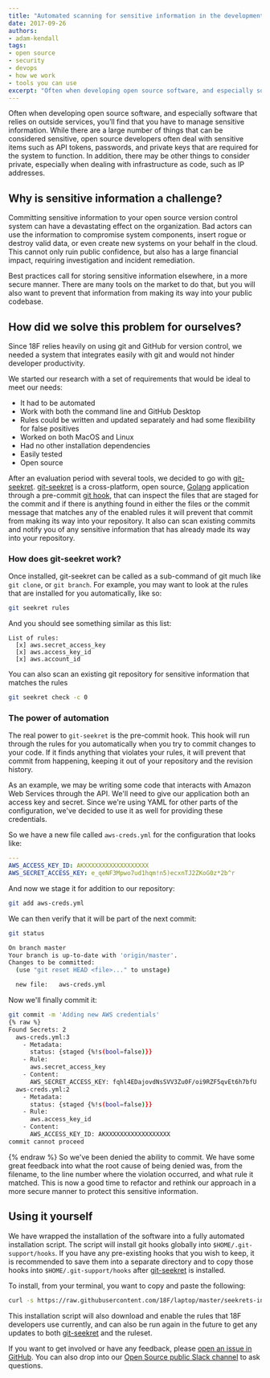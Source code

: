```yaml
---
title: "Automated scanning for sensitive information in the development lifecycle"
date: 2017-09-26
authors:
- adam-kendall
tags:
- open source
- security
- devops
- how we work
- tools you can use
excerpt: "Often when developing open source software, and especially software that relies on outside services, you’ll find that you have to manage sensitive information. While there are a large number of things that can be considered sensitive, open source developers often deal with sensitive items such as API tokens, passwords, and private keys that are required for the system to function. Here's how we approached keeping this information safe."
---
```


Often when developing open source software, and especially software that relies on outside services, you’ll find that you have to manage sensitive information. While there are a large number of things that can be considered sensitive, open source developers often deal with sensitive items such as API tokens, passwords, and private keys that are required for the system to function. In addition, there may be other things to consider private, especially when dealing with infrastructure as code, such as IP addresses.

## Why is sensitive information a challenge?

Committing sensitive information to your open source version control system can have a devastating effect on the organization. Bad actors can use the information to compromise system components, insert rogue or destroy valid data, or even create new systems on your behalf in the cloud. This cannot only ruin public confidence, but also has a large financial impact, requiring investigation and incident remediation.

Best practices call for storing sensitive information elsewhere, in a more secure manner. There are many tools on the market to do that, but you will also want to prevent that information from making its way into your public codebase.

## How did we solve this problem for ourselves?
Since 18F relies heavily on using git and GitHub for version control, we needed a system that integrates easily with git and would not hinder developer productivity.

We started our research with a set of requirements that would be ideal to meet our needs:
- It had to be automated
- Work with both the command line and GitHub Desktop
- Rules could be written and updated separately and had some flexibility for false positives
- Worked on both MacOS and Linux
- Had no other installation dependencies
- Easily tested
- Open source

After an evaluation period with several tools, we decided to go with [git-seekret]. [git-seekret] is a cross-platform, open source, [Golang] application through a pre-commit [git hook], that can inspect the files that are staged for the commit and if there is anything found in either the files or the commit message that matches any of the enabled rules it will prevent that commit from making its way into your repository. It also can scan existing commits and notify you of any sensitive information that has already made its way into your repository.

### How does git-seekret work?
Once installed, git-seekret can be called as a sub-command of git much like `git clone`, or `git branch`. For example, you may want to look at the rules that are installed for you automatically, like so:

```sh
git seekret rules
```
And you should see something similar as this list:
```
List of rules:
  [x] aws.secret_access_key
  [x] aws.access_key_id
  [x] aws.account_id
```

You can also scan an existing git repository for sensitive information that matches the rules

```sh
git seekret check -c 0
```

### The power of automation

The real power to `git-seekret` is the pre-commit hook. This hook will run through the rules for you automatically when you try to commit changes to your code. If it finds anything that violates your rules, it will prevent that commit from happening, keeping it out of your repository and the revision history.

As an example, we may be writing some code that interacts with Amazon Web Services through the API. We'll need to give our application both an access key and secret. Since we're using YAML for other parts of the configuration, we've decided to use it as well for providing these credentials.

So we have a new file called `aws-creds.yml` for the configuration that looks like:
```yaml
---
AWS_ACCESS_KEY_ID: AKXXXXXXXXXXXXXXXXXX
AWS_SECRET_ACCESS_KEY: e_qeNF3Mpwo7ud1hqm!n5)ecxnTJ2ZKoG0z*2b^r
```

And now we stage it for addition to our repository:
```sh
git add aws-creds.yml
```

We can then verify that it will be part of the next commit:
```sh
git status

On branch master
Your branch is up-to-date with 'origin/master'.
Changes to be committed:
  (use "git reset HEAD <file>..." to unstage)

  new file:   aws-creds.yml
```

Now we'll finally commit it:
```sh
git commit -m 'Adding new AWS credentials'
{% raw %}
Found Secrets: 2
  aws-creds.yml:3
    - Metadata:
      status: {staged {%!s(bool=false)}}
    - Rule:
      aws.secret_access_key
    - Content:
      AWS_SECRET_ACCESS_KEY: fqhl4EDajovdNsSVV3Zu0F/oi9RZF5qvEt6h7bfU
  aws-creds.yml:2
    - Metadata:
      status: {staged {%!s(bool=false)}}
    - Rule:
      aws.access_key_id
    - Content:
      AWS_ACCESS_KEY_ID: AKXXXXXXXXXXXXXXXXXX
commit cannot proceed
```
{% endraw %}
So we've been denied the ability to commit. We have some great feedback into what the root cause of being denied was, from the filename, to the line number where the violation occurred, and what rule it matched. This is now a good time to refactor and rethink our approach in a more secure manner to protect this sensitive information.

## Using it yourself
We have wrapped the installation of the software into a fully automated installation script. The script will install git hooks globally into `$HOME/.git-support/hooks`. If you have any pre-existing hooks that you wish to keep, it is recommended to save them into a separate directory and to copy those hooks into `$HOME/.git-support/hooks` after [git-seekret] is installed.

To install, from your terminal, you want to copy and paste the following:

```sh
curl -s https://raw.githubusercontent.com/18F/laptop/master/seekrets-install | bash -
```

This installation script will also download and enable the rules that 18F developers use currently, and can also be run again in the future to get any updates to both [git-seekret] and the ruleset.

If you want to get involved or have any feedback, please [open an issue in GitHub]. You can also drop into our [Open Source public Slack channel] to ask questions.

[git-seekret]: https://github.com/18F/git-seekret
[Golang]: https://golang.org
[git hook]: https://git-scm.com/book/en/v2/Customizing-Git-Git-Hooks
[open an issue in GitHub]: https://github.com/18F/git-seekret/issues/new
[Open Source public Slack channel]: https://chat.18f.gov



